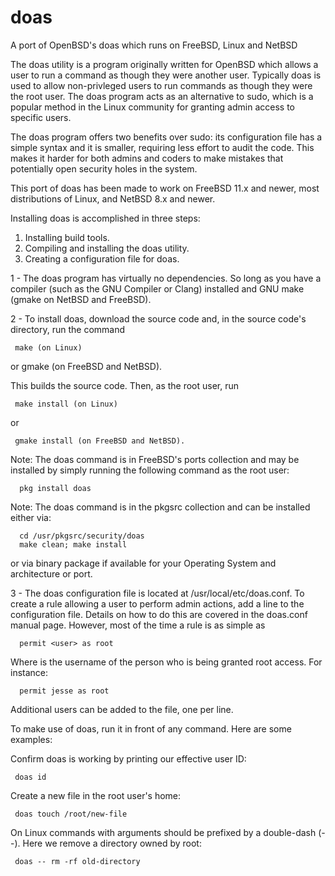 # doas
A port of OpenBSD's doas which runs on FreeBSD, Linux and NetBSD

The doas utility is a program originally written for OpenBSD which allows a user to run a command as though they were another user. Typically doas is used to allow non-privleged users to run commands as though they were the root user. The doas program acts as an alternative to sudo, which is a popular method in the Linux community for granting admin access to specific users.

The doas program offers two benefits over sudo: its configuration file has a simple syntax and it is smaller, requiring less effort to audit the code. This makes it harder for both admins and coders to make mistakes that potentially open security holes in the system.

This port of doas has been made to work on FreeBSD 11.x and newer, most distributions of Linux, and NetBSD 8.x and newer.

Installing doas is accomplished in three steps:
1. Installing build tools.
2. Compiling and installing the doas utility.
3. Creating a configuration file for doas.

1 - The doas program has virtually no dependencies. So long as you have a compiler (such as the GNU Compiler or Clang) installed and GNU make (gmake on NetBSD and FreeBSD).

2 - To install doas, download the source code and, in the source code's directory, run the command

     make (on Linux)
or
     gmake (on FreeBSD and NetBSD).
   
This builds the source code. Then, as the root user, run

     make install (on Linux)
or

     gmake install (on FreeBSD and NetBSD).

Note: The doas command is in FreeBSD's ports collection and may be installed by simply running the following command as the root user:

      pkg install doas 

Note: The doas command is in the pkgsrc collection and can be installed either via:

      cd /usr/pkgsrc/security/doas
      make clean; make install

or via binary package if available for your Operating System and architecture or port.

3 - The doas configuration file is located at /usr/local/etc/doas.conf. To create a rule allowing a user to perform admin actions, add a line to the configuration file. Details on how to do this are covered in the doas.conf manual page. However, most of the time a rule is as simple as

      permit <user> as root

Where <user> is the username of the person who is being granted root access. For instance:

      permit jesse as root

Additional users can be added to the file, one per line.

To make use of doas, run it in front of any command. Here are some examples:

Confirm doas is working by printing our effective user ID:

     doas id

Create a new file in the root user's home:

     doas touch /root/new-file

On Linux commands with arguments should be prefixed by a double-dash (--). Here we remove a directory owned by root:

     doas -- rm -rf old-directory
